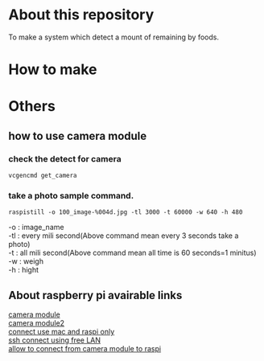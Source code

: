 # About this repository
To make a system which detect a mount of remaining by foods.

# How to make


# Others
## how to use camera module
### check the detect for camera
```
vcgencmd get_camera
```

### take a photo sample command.
```
raspistill -o 100_image-%004d.jpg -tl 3000 -t 60000 -w 640 -h 480
```

-o : image_name  
-tl : every mili second(Above command mean every 3 seconds take a photo)  
-t : all mili second(Above command mean all time is 60 seconds=1 minitus)  
-w : weigh  
-h : hight

## About raspberry pi avairable links
[camera module](https://www.rs-online.com/designspark/raspberry-pi-camera)  
[camera module2](http://nagashy.hatenablog.com/entry/2017/01/12/093116)  
[connect use mac and raspi only](https://qiita.com/mascii/items/7d955395158d4231aef6)  
[ssh connect using free LAN](http://darmus.net/raspberry-pi-ssh-mac-terminal/)  
[allow to connect from camera module to raspi](http://tomosoft.jp/design/?p=8911)  
